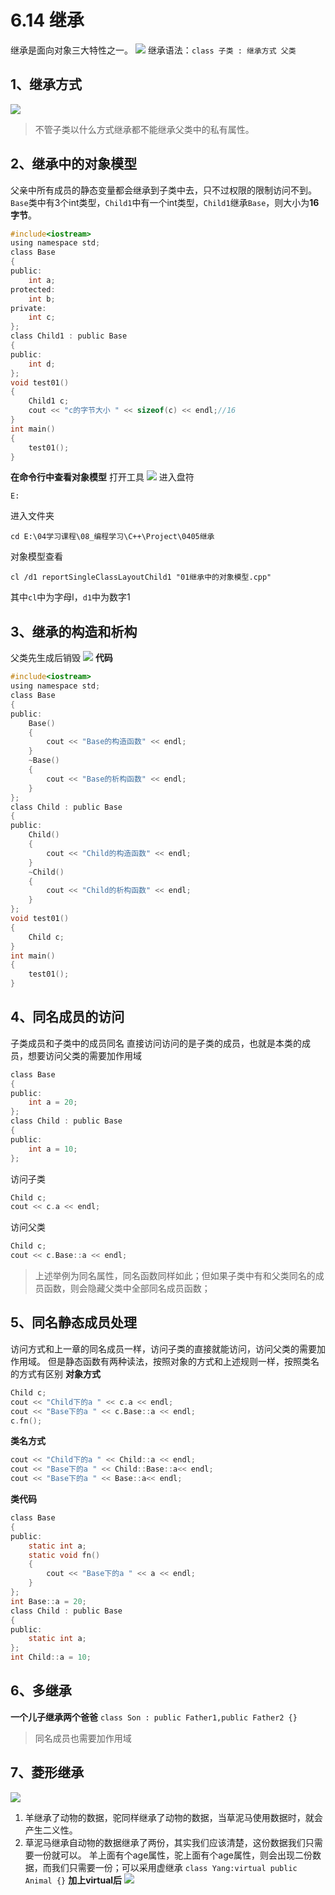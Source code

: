 # 6.14 继承
继承是面向对象三大特性之一。
![](https://test-123456-md-images.oss-cn-beijing.aliyuncs.com/img/image-20220405203800618.png#crop=0&crop=0&crop=1&crop=1&id=VllcF&originHeight=505&originWidth=1057&originalType=binary&ratio=1&rotation=0&showTitle=false&status=done&style=none&title=)
继承语法：`class 子类 : 继承方式 父类`

## 1、继承方式
![](https://test-123456-md-images.oss-cn-beijing.aliyuncs.com/img/image-20220405204211371.png#crop=0&crop=0&crop=1&crop=1&id=Aj0Km&originHeight=852&originWidth=1187&originalType=binary&ratio=1&rotation=0&showTitle=false&status=done&style=none&title=)
> 不管子类以什么方式继承都不能继承父类中的私有属性。
## 2、继承中的对象模型
父亲中所有成员的静态变量都会继承到子类中去，只不过权限的限制访问不到。
`Base`类中有3个int类型，`Child1`中有一个int类型，`Child1`继承`Base`，则大小为**16字节**。
```c
#include<iostream>
using namespace std;
class Base
{
public:
	int a;
protected:
	int b;
private:
	int c;
};
class Child1 : public Base
{
public:
	int d;
};
void test01()
{
	Child1 c;
	cout << "c的字节大小 " << sizeof(c) << endl;//16
}
int main()
{
	test01();
}
```
**在命令行中查看对象模型**
打开工具
![](https://test-123456-md-images.oss-cn-beijing.aliyuncs.com/img/image-20220405210646202.png#crop=0&crop=0&crop=1&crop=1&id=QcynT&originHeight=517&originWidth=1133&originalType=binary&ratio=1&rotation=0&showTitle=false&status=done&style=none&title=)
进入盘符
```
E:
```
进入文件夹
```
cd E:\04学习课程\08_编程学习\C++\Project\0405继承
```
对象模型查看
```
cl /d1 reportSingleClassLayoutChild1 "01继承中的对象模型.cpp"
```
其中`cl`中为字母l，`d1`中为数字1
## 3、继承的构造和析构
父类先生成后销毁
![](http://test-123456-md-images.oss-cn-beijing.aliyuncs.com/img/image-20220407223852205.png#crop=0&crop=0&crop=1&crop=1&id=jEHs4&originHeight=766&originWidth=1468&originalType=binary&ratio=1&rotation=0&showTitle=false&status=done&style=none&title=)
**代码**
```c
#include<iostream>
using namespace std;
class Base
{
public:
	Base()
	{
		cout << "Base的构造函数" << endl;
	}
	~Base()
	{
		cout << "Base的析构函数" << endl;
	}
};
class Child : public Base
{
public:
	Child()
	{
		cout << "Child的构造函数" << endl;
	}
	~Child()
	{
		cout << "Child的析构函数" << endl;
	}
};
void test01()
{
	Child c;
}
int main()
{
	test01();
}
```
## 4、同名成员的访问
子类成员和子类中的成员同名
直接访问访问的是子类的成员，也就是本类的成员，想要访问父类的需要加作用域
```c
class Base
{
public:
	int a = 20;
};
class Child : public Base
{
public:
	int a = 10;
};
```
访问子类
```c
Child c;
cout << c.a << endl;
```
访问父类
```c
Child c;
cout << c.Base::a << endl;
```
> 上述举例为同名属性，同名函数同样如此；但如果子类中有和父类同名的成员函数，则会隐藏父类中全部同名成员函数；
## 5、同名静态成员处理
访问方式和上一章的同名成员一样，访问子类的直接就能访问，访问父类的需要加作用域。
但是静态函数有两种读法，按照对象的方式和上述规则一样，按照类名的方式有区别
**对象方式**
```c
Child c;
cout << "Child下的a " << c.a << endl;
cout << "Base下的a " << c.Base::a << endl;
c.fn();
```
**类名方式**
```c
cout << "Child下的a " << Child::a << endl;
cout << "Base下的a " << Child::Base::a<< endl;
cout << "Base下的a " << Base::a<< endl;
```
**类代码**
```c
class Base
{
public:
	static int a;
	static void fn()
	{
		cout << "Base下的a " << a << endl;
	}
};
int Base::a = 20;
class Child : public Base
{
public:
	static int a;
};
int Child::a = 10;
```
## 6、多继承
**一个儿子继承两个爸爸**
`class Son : public Father1,public Father2 {}`
> 同名成员也需要加作用域
## 7、菱形继承
![](http://test-123456-md-images.oss-cn-beijing.aliyuncs.com/img/image-20220407232030713.png#crop=0&crop=0&crop=1&crop=1&id=VTStL&originHeight=412&originWidth=499&originalType=binary&ratio=1&rotation=0&showTitle=false&status=done&style=none&title=)
1. 羊继承了动物的数据，驼同样继承了动物的数据，当草泥马使用数据时，就会产生二义性。
2. 草泥马继承自动物的数据继承了两份，其实我们应该清楚，这份数据我们只需要一份就可以。
羊上面有个age属性，驼上面有个age属性，则会出现二份数据，而我们只需要一份；可以采用虚继承
`class Yang:virtual public Animal {}`
**加上virtual后**
![](http://test-123456-md-images.oss-cn-beijing.aliyuncs.com/img/image-20220407232719879.png#crop=0&crop=0&crop=1&crop=1&id=yVzqg&originHeight=1044&originWidth=2132&originalType=binary&ratio=1&rotation=0&showTitle=false&status=done&style=none&title=)
